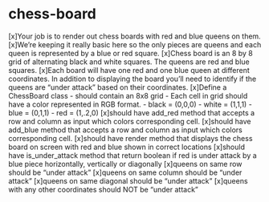 # chess-board



[x]Your job is to render out chess boards with red and blue queens on them.
[x]We’re keeping it really basic here so the only pieces are queens and each queen is represented by a blue or red square.
[x]Chess board is an 8 by 8 grid of alternating black and white squares. The queens are red and blue squares.
[x]Each board will have one red and one blue queen at different coordinates. In addition to displaying the board you’ll need to identify if the queens are “under attack” based on their coordinates.
[x]Define a ChessBoard class - should contain an 8x8 grid - Each cell in grid should have a color represented in RGB format. - black = (0,0,0) - white = (1,1,1) - blue = (0,1,1) - red = (1,.2,0)
[x]should have add_red method that accepts a row and column as input which colors corresponding cell.
[x]should have add_blue method that accepts a row and column as input which colors corresponding cell.
[x]should have render method that displays the chess board on screen with red and blue shown in correct locations
[x]should have is_under_attack method that return boolean if red is under attack by a blue piece horizontally, vertically or diagonally
[x]queens on same row should be “under attack”
[x]queens on same column should be “under attack”
[x]queens on same diagonal should be “under attack”
[x]queens with any other coordinates should NOT be “under attack”